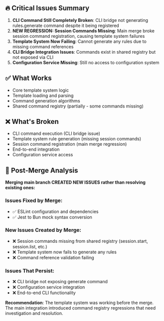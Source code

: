 ## **🔥 Critical Issues Summary**

1. **CLI Command Still Completely Broken**: CLI bridge not generating rules.generate command despite it being registered
2. **NEW REGRESSION: Session Commands Missing**: Main merge broke session command registration, causing template system failures
3. **Template System Now Failing**: Cannot generate any rules due to missing command references
4. **CLI Bridge Integration Issues**: Commands exist in shared registry but not exposed via CLI
5. **Configuration Service Missing**: Still no access to configuration system

## **✅ What Works**
- Core template system logic
- Template loading and parsing
- Command generation algorithms
- Shared command registry (partially - some commands missing)

## **❌ What's Broken**
- CLI command execution (CLI bridge issue)
- Template system rule generation (missing session commands)
- Session command registration (main merge regression)
- End-to-end integration
- Configuration service access

## **📝 Post-Merge Analysis**

**Merging main branch CREATED NEW ISSUES rather than resolving existing ones:**

### Issues Fixed by Merge:
- ✅ ESLint configuration and dependencies
- ✅ Jest to Bun mock syntax conversion

### New Issues Created by Merge:
- ❌ Session commands missing from shared registry (session.start, session.list, etc.)
- ❌ Template system now fails to generate any rules
- ❌ Command reference validation failing

### Issues That Persist:
- ❌ CLI bridge not exposing generate command
- ❌ Configuration service integration
- ❌ End-to-end CLI functionality

**Recommendation**: The template system was working before the merge. The main integration introduced command registry regressions that need investigation and resolution.